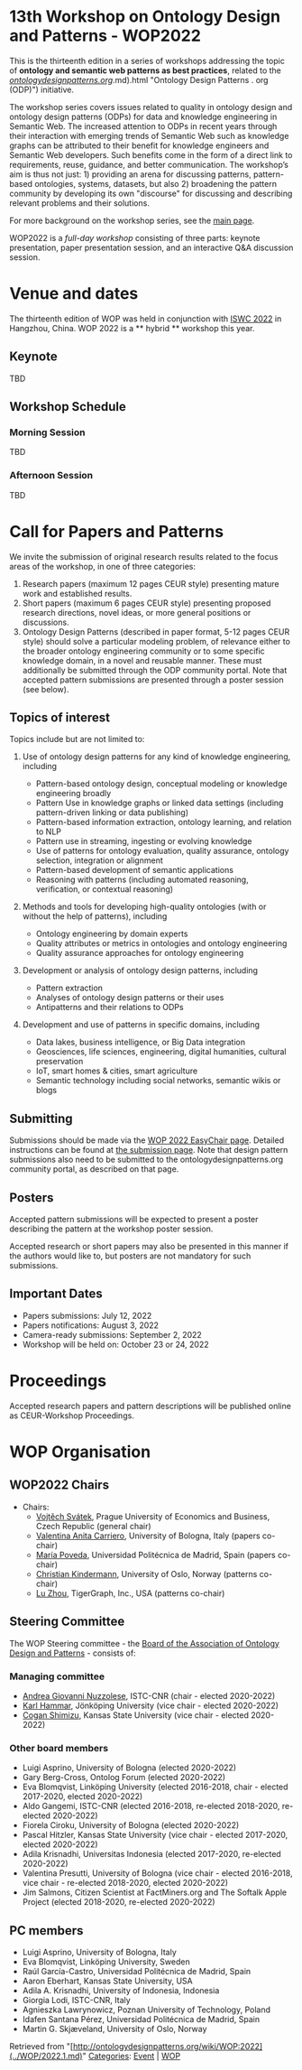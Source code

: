 #   13th Workshop on Ontology Design and Patterns - WOP2022


This is the thirteenth edition in a series of workshops addressing the topic of __ontology and semantic web patterns as best practices__, related to the [_ontologydesignpatterns.org_](../Ontology_Design_Patterns_._org_(ODP).md).md).html "Ontology Design Patterns . org (ODP)") initiative.


The workshop series covers issues related to quality in ontology design and ontology design patterns (ODPs) for data and knowledge engineering in Semantic Web. The increased attention to ODPs in recent years through their interaction with emerging trends of Semantic Web such as knowledge graphs can be attributed to their benefit for knowledge engineers and Semantic Web developers. Such benefits come in the form of a direct link to requirements, reuse, guidance, and better communication. The workshop’s aim is thus not just: 1) providing an arena for discussing patterns, pattern-based ontologies, systems, datasets, but also 2) broadening the pattern community by developing its own "discourse" for discussing and describing relevant problems and their solutions.


For more background on the workshop series, see the  [main page](../WOP/Main.md "WOP:Main").


WOP2022 is a _full-day workshop_ consisting of three parts: keynote presentation, paper presentation session, and an interactive Q&A discussion session.



  




#   Venue and dates


The thirteenth edition of WOP was held in conjunction with [ISWC 2022](http://iswc2022.semanticweb.org "http://iswc2022.semanticweb.org") in Hangzhou, China.
WOP 2022 is a \*\* hybrid \*\* workshop this year.



##   Keynote


TBD



##   Workshop Schedule


###   Morning Session


TBD



###   Afternoon Session


TBD



#   Call for Papers and Patterns


We invite the submission of original research results related to the focus areas of the workshop, in one of three categories:



1. Research papers (maximum 12 pages CEUR style) presenting mature work and established results.
2. Short papers (maximum 6 pages CEUR style) presenting proposed research directions, novel ideas, or more general positions or discussions.
3. Ontology Design Patterns (described in paper format, 5-12 pages CEUR style) should solve a particular modeling problem, of relevance either to the broader ontology engineering community or to some specific knowledge domain, in a novel and reusable manner. These must additionally be submitted through the ODP community portal. Note that accepted pattern submissions are presented through a poster session (see below).


##   Topics of interest


Topics include but are not limited to:



1. Use of ontology design patterns for any kind of knowledge engineering, including

	* Pattern-based ontology design, conceptual modeling or knowledge engineering broadly
	* Pattern Use in knowledge graphs or linked data settings (including pattern-driven linking or data publishing)
	* Pattern-based information extraction, ontology learning, and relation to NLP
	* Pattern use in streaming, ingesting or evolving knowledge
	* Use of patterns for ontology evaluation, quality assurance, ontology selection, integration or alignment
	* Pattern-based development of semantic applications
	* Reasoning with patterns (including automated reasoning, verification, or contextual reasoning)
2. Methods and tools for developing high-quality ontologies (with or without the help of patterns), including

	* Ontology engineering by domain experts
	* Quality attributes or metrics in ontologies and ontology engineering
	* Quality assurance approaches for ontology engineering
3. Development or analysis of ontology design patterns, including

	* Pattern extraction
	* Analyses of ontology design patterns or their uses
	* Antipatterns and their relations to ODPs
4. Development and use of patterns in specific domains, including

	* Data lakes, business intelligence, or Big Data integration
	* Geosciences, life sciences, engineering, digital humanities, cultural preservation
	* IoT, smart homes & cities, smart agriculture
	* Semantic technology including social networks, semantic wikis or blogs


##   Submitting


Submissions should be made via the [WOP 2022 EasyChair page](https://easychair.org/conferences/?conf=wop2022 "https://easychair.org/conferences/?conf=wop2022"). Detailed instructions can be found at [the submission page](../WOP/2022/Submission.md "WOP:2022/Submission"). Note that design pattern submissions also need to be submitted to the ontologydesignpatterns.org community portal, as described on that page.



##   Posters


Accepted pattern submissions will be expected to present a poster describing the pattern at the workshop poster session. 


Accepted research or short papers may also be presented in this manner if the authors would like to, but posters are not mandatory for such submissions.



##   Important Dates


* Papers submissions: July 12, 2022
* Papers notifications: August 3, 2022
* Camera-ready submissions: September 2, 2022
* Workshop will be held on: October 23 or 24, 2022


#   Proceedings


Accepted research papers and pattern descriptions will be published online as CEUR-Workshop Proceedings.



#   WOP Organisation


##   WOP2022 Chairs


* Chairs:
	+ [Vojtěch Svátek](https://nb.vse.cz/~svatek/ "https://nb.vse.cz/~svatek/"), Prague University of Economics and Business, Czech Republic (general chair)
	+ [Valentina Anita Carriero](https://www.unibo.it/sitoweb/valentina.carriero3/en "https://www.unibo.it/sitoweb/valentina.carriero3/en"), University of Bologna, Italy (papers co-chair)
	+ [María Poveda](http://www.dia.fi.upm.es/es/node/137 "http://www.dia.fi.upm.es/es/node/137"), Universidad Politécnica de Madrid, Spain (papers co-chair)
	+ [Christian Kindermann](https://www.mn.uio.no/ifi/english/people/aca/chrikin/index.html "https://www.mn.uio.no/ifi/english/people/aca/chrikin/index.html"), University of Oslo, Norway (patterns co-chair)
	+ [Lu Zhou](https://www.linkedin.com/in/lu-zhou-6aabaa94/ "https://www.linkedin.com/in/lu-zhou-6aabaa94/"), TigerGraph, Inc., USA (patterns co-chair)


##   Steering Committee


The WOP Steering committee - the [Board of the Association of Ontology Design and Patterns](../ODPA.md "http://ontologydesignpatterns.org/wiki/ODPA") - consists of:



###   Managing committee


* [Andrea Giovanni Nuzzolese](https://www.istc.cnr.it/it/people/andrea-giovanni-nuzzolese "https://www.istc.cnr.it/it/people/andrea-giovanni-nuzzolese"), ISTC-CNR (chair - elected 2020-2022)
* [Karl Hammar](https://ju.se/en/personinfo?id=2077 "https://ju.se/en/personinfo?id=2077"), Jönköping University (vice chair - elected 2020-2022)
* [Cogan Shimizu](https://daselab.cs.ksu.edu/people/cogan-shimizu "https://daselab.cs.ksu.edu/people/cogan-shimizu"), Kansas State University (vice chair - elected 2020-2022)


###   Other board members


* Luigi Asprino, University of Bologna (elected 2020-2022)
* Gary Berg-Cross, Ontolog Forum (elected 2020-2022)
* Eva Blomqvist, Linköping University (elected 2016-2018, chair - elected 2017-2020, elected 2020-2022)
* Aldo Gangemi, ISTC-CNR (elected 2016-2018, re-elected 2018-2020, re-elected 2020-2022)
* Fiorela Ciroku, University of Bologna (elected 2020-2022)
* Pascal Hitzler, Kansas State University (vice chair - elected 2017-2020, elected 2020-2022)
* Adila Krisnadhi, Universitas Indonesia (elected 2017-2020, re-elected 2020-2022)
* Valentina Presutti, University of Bologna (vice chair - elected 2016-2018, vice chair - re-elected 2018-2020, elected 2020-2022)
* Jim Salmons, Citizen Scientist at FactMiners.org and The Softalk Apple Project (elected 2018-2020, re-elected 2020-2022)


##   PC members


* Luigi Asprino, University of Bologna, Italy
* Eva Blomqvist, Linköping University, Sweden
* Raúl García-Castro, Universidad Politécnica de Madrid, Spain
* Aaron Eberhart, Kansas State University, USA
* Adila A. Krisnadhi, University of Indonesia, Indonesia
* Giorgia Lodi, ISTC-CNR, Italy
* Agnieszka Lawrynowicz, Poznan University of Technology, Poland
* Idafen Santana Pérez, Universidad Politécnica de Madrid, Spain
* Martin G. Skjæveland, University of Oslo, Norway




Retrieved from "[http://ontologydesignpatterns.org/wiki/WOP:2022](../WOP/2022.1.md)"
 [Categories](http://ontologydesignpatterns.org/wiki/Special:Categories "Special:Categories"): [Event](../Category/Event.md "Category:Event") | [WOP](../Category/WOP.md "Category:WOP")